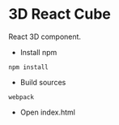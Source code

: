 # 3D React Cube

React 3D component.

* Install npm
```
npm install 
```
* Build sources
```
webpack
```
*  Open index.html
